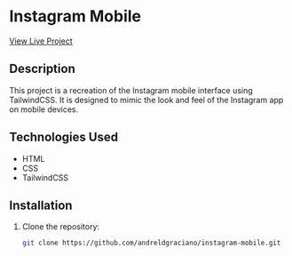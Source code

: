 # Instagram Mobile

[View Live Project](https://andreldgraciano.github.io/instagram-mobile/)

## Description

This project is a recreation of the Instagram mobile interface using TailwindCSS. It is designed to mimic the look and feel of the Instagram app on mobile devices.

## Technologies Used

- HTML
- CSS
- TailwindCSS

## Installation

1. Clone the repository:

   ```bash
   git clone https://github.com/andreldgraciano/instagram-mobile.git
